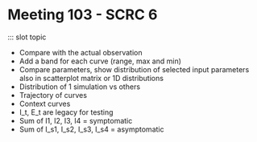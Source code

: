 # Meeting 103 - SCRC 6

<Meeting index="103" members="Cagatay, Rita, Wang, Richard Reeve, Thibaud Porphyre, Michael Dunne, Peter Challenor, Hossein Mohammadi, Janine Illian, Ben Swallow" date="10 Dec 2020 13:00" nextDate="17 Dec 2020 11:00">

::: slot topic

- Compare with the actual observation
- Add a band for each curve (range, max and min)
- Compare parameters, show distribution of selected input parameters also in scatterplot matrix or 1D distributions
- Distribution of 1 simulation vs others
- Trajectory of curves
- Context curves
- I_t, E_t are legacy for testing
- Sum of I1, I2, I3, I4 = symptomatic
- Sum of I_s1, I_s2, I_s3, I_s4 = asymptomatic

</Meeting>

